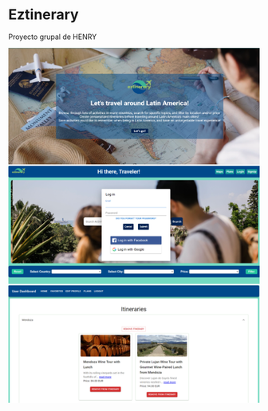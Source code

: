 # Eztinerary

Proyecto grupal de HENRY



<img src="./img/landing.png" />
<br>
<img src="./img/Home1.png" />
<br>
<img src="./img/dashboard.png" />